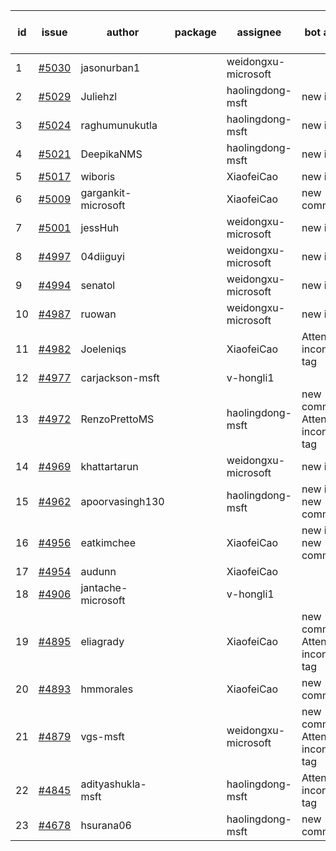 | id | issue | author | package | assignee | bot advice | created date of issue | target release date | date from target |
| ------ | ------ | ------ | ------ | ------ | ------ | ------ | ------ | :-----: |
| 1 | [#5030](https://github.com/Azure/sdk-release-request/issues/5030) | jasonurban1 |  | weidongxu-microsoft |  | 03-06 | 03-22 |  |
| 2 | [#5029](https://github.com/Azure/sdk-release-request/issues/5029) | Juliehzl |  | haolingdong-msft | new issue. | 03-05 | 03-22 |  |
| 3 | [#5024](https://github.com/Azure/sdk-release-request/issues/5024) | raghumunukutla |  | haolingdong-msft | new issue. | 03-04 | 03-22 |  |
| 4 | [#5021](https://github.com/Azure/sdk-release-request/issues/5021) | DeepikaNMS |  | haolingdong-msft | new issue. | 02-29 | 03-22 |  |
| 5 | [#5017](https://github.com/Azure/sdk-release-request/issues/5017) | wiboris |  | XiaofeiCao | new issue. | 02-29 | 03-22 |  |
| 6 | [#5009](https://github.com/Azure/sdk-release-request/issues/5009) | gargankit-microsoft |  | XiaofeiCao | new comment. | 02-28 | 03-22 |  |
| 7 | [#5001](https://github.com/Azure/sdk-release-request/issues/5001) | jessHuh |  | weidongxu-microsoft | new issue. | 02-27 | 03-22 |  |
| 8 | [#4997](https://github.com/Azure/sdk-release-request/issues/4997) | 04diiguyi |  | weidongxu-microsoft | new issue. | 02-27 | 03-22 |  |
| 9 | [#4994](https://github.com/Azure/sdk-release-request/issues/4994) | senatol |  | weidongxu-microsoft | new issue. | 02-27 | 03-22 |  |
| 10 | [#4987](https://github.com/Azure/sdk-release-request/issues/4987) | ruowan |  | weidongxu-microsoft | new issue. | 02-27 | 03-22 |  |
| 11 | [#4982](https://github.com/Azure/sdk-release-request/issues/4982) | Joeleniqs |  | XiaofeiCao | Attention to inconsistent tag | 02-24 | 03-22 |  |
| 12 | [#4977](https://github.com/Azure/sdk-release-request/issues/4977) | carjackson-msft |  | v-hongli1 |  | 02-22 |  | 0 |
| 13 | [#4972](https://github.com/Azure/sdk-release-request/issues/4972) | RenzoPrettoMS |  | haolingdong-msft | new comment. Attention to inconsistent tag | 02-21 | 03-22 |  |
| 14 | [#4969](https://github.com/Azure/sdk-release-request/issues/4969) | khattartarun |  | weidongxu-microsoft | new issue. | 02-20 | 03-22 |  |
| 15 | [#4962](https://github.com/Azure/sdk-release-request/issues/4962) | apoorvasingh130 |  | haolingdong-msft | new issue. new comment. | 02-19 | 03-22 |  |
| 16 | [#4956](https://github.com/Azure/sdk-release-request/issues/4956) | eatkimchee |  | XiaofeiCao | new issue. new comment. | 02-17 | 03-22 |  |
| 17 | [#4954](https://github.com/Azure/sdk-release-request/issues/4954) | audunn |  | XiaofeiCao |  | 02-16 | 03-22 |  |
| 18 | [#4906](https://github.com/Azure/sdk-release-request/issues/4906) | jantache-microsoft |  | v-hongli1 |  | 01-22 |  | 0 |
| 19 | [#4895](https://github.com/Azure/sdk-release-request/issues/4895) | eliagrady |  | XiaofeiCao | new comment. Attention to inconsistent tag | 01-18 | 02-23 |  |
| 20 | [#4893](https://github.com/Azure/sdk-release-request/issues/4893) | hmmorales |  | XiaofeiCao | new comment. | 01-16 | 03-22 |  |
| 21 | [#4879](https://github.com/Azure/sdk-release-request/issues/4879) | vgs-msft |  | weidongxu-microsoft | new comment. Attention to inconsistent tag | 01-09 | 02-23 |  |
| 22 | [#4845](https://github.com/Azure/sdk-release-request/issues/4845) | adityashukla-msft |  | haolingdong-msft | Attention to inconsistent tag | 12-20 | 02-23 |  |
| 23 | [#4678](https://github.com/Azure/sdk-release-request/issues/4678) | hsurana06 |  | haolingdong-msft | new comment. | 10-23 | 03-22 |  |
